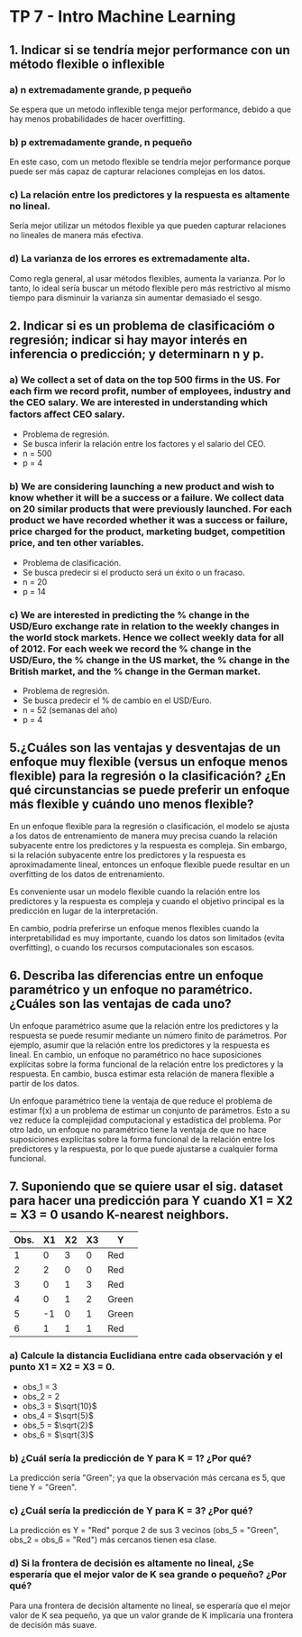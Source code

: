 # TP 7 - Intro Machine Learning

## 1. Indicar si se tendría mejor performance con un método flexible o inflexible

### a) n extremadamente grande, p pequeño
Se espera que un metodo inflexible tenga mejor performance, debido a que hay menos probabilidades de hacer overfitting.

### b) p extremadamente grande, n pequeño
En este caso, com un metodo flexible se tendría mejor performance porque puede ser más capaz de capturar relaciones complejas en los datos.

### c) La relación entre los predictores y la respuesta es altamente no lineal.
Sería mejor utilizar un métodos flexible ya que pueden capturar relaciones no lineales de manera más efectiva.

### d) La varianza de los errores es extremadamente alta.
Como regla general, al usar métodos flexibles, aumenta la varianza. Por lo tanto, lo ideal sería buscar un método flexible pero más restrictivo al mismo tiempo para disminuir la varianza sin aumentar demasiado el sesgo.

## 2. Indicar si es un problema de clasificacióm o regresión; indicar si hay mayor interés en inferencia o predicción; y determinarn n y p.

### a) We collect a set of data on the top 500 firms in the US. For each firm we record profit, number of employees, industry and the CEO salary. We are interested in understanding which factors aﬀect CEO salary.

- Problema de regresión.
- Se busca inferir la relación entre los factores y el salario del CEO.
- n = 500
- p = 4

### b) We are considering launching a new product and wish to know whether it will be a success or a failure. We collect data on 20 similar products that were previously launched. For each product we have recorded whether it was a success or failure, price charged for the product, marketing budget, competition price, and ten other variables.

- Problema de clasificación.
- Se busca predecir si el producto será un éxito o un fracaso.
- n = 20
- p = 14

### c) We are interested in predicting the % change in the USD/Euro exchange rate in relation to the weekly changes in the world stock markets. Hence we collect weekly data for all of 2012. For each week we record the % change in the USD/Euro, the % change in the US market, the % change in the British market, and the % change in the German market.

- Problema de regresión.
- Se busca predecir el % de cambio en el USD/Euro.
- n = 52 (semanas del año)
- p = 4


## 5.¿Cuáles son las ventajas y desventajas de un enfoque muy flexible (versus un enfoque menos flexible) para la regresión o la clasificación? ¿En qué circunstancias se puede preferir un enfoque más flexible y cuándo uno menos flexible?
En un enfoque flexible para la regresión o clasificación, el modelo se ajusta a los datos de entrenamiento de manera muy precisa cuando la relación subyacente entre los predictores y la respuesta es compleja. Sin embargo, si la relación subyacente entre los predictores y la respuesta es aproximadamente lineal, entonces un enfoque flexible puede resultar en un overfitting de los datos de entrenamiento.

Es conveniente usar un modelo flexible cuando la relación entre los predictores y la respuesta es compleja y cuando el objetivo principal es la predicción en lugar de la interpretación.

En cambio, podría preferirse un enfoque menos flexibles cuando la interpretabilidad es muy importante, cuando los datos son limitados (evita overfitting), o cuando los recursos computacionales son escasos.


## 6. Describa las diferencias entre un enfoque paramétrico y un enfoque no paramétrico. ¿Cuáles son las ventajas de cada uno?
Un enfoque paramétrico asume que la relación entre los predictores y la respuesta se puede resumir mediante un número finito de parámetros. Por ejemplo, asumir que la relación entre los predictores y la respuesta es lineal. En cambio, un enfoque no paramétrico no hace suposiciones explícitas sobre la forma funcional de la relación entre los predictores y la respuesta. En cambio, busca estimar esta relación de manera flexible a partir de los datos.

Un enfoque paramétrico tiene la ventaja de que reduce el problema de estimar f(x) a un problema de estimar un conjunto de parámetros. Esto a su vez reduce la complejidad computacional y estadística del problema. Por otro lado, un enfoque no paramétrico tiene la ventaja de que no hace suposiciones explícitas sobre la forma funcional de la relación entre los predictores y la respuesta, por lo que puede ajustarse a cualquier forma funcional.

## 7. Suponiendo que se quiere usar el sig. dataset para hacer una predicción para Y cuando X1 = X2 = X3 = 0 usando K-nearest neighbors. 

| Obs. | X1  | X2  | X3  |  Y   |
|------|----|----|----|-------|
|  1   |  0 |  3 |  0 |  Red  |
|  2   |  2 |  0 |  0 |  Red  |
|  3   |  0 |  1 |  3 |  Red  |
|  4   |  0 |  1 |  2 | Green |
|  5   | -1 |  0 |  1 | Green |
|  6   |  1 |  1 |  1 |  Red  |

### a) Calcule la distancia Euclidiana entre cada observación y el punto X1 = X2 = X3 = 0.
- obs_1 = 3
- obs_2 = 2
- obs_3 = $\sqrt{10}$
- obs_4 = $\sqrt{5}$
- obs_5 = $\sqrt{2}$
- obs_6 = $\sqrt{3}$

### b) ¿Cuál sería la predicción de Y para K = 1? ¿Por qué?
La predicción sería "Green"; ya que la observación más cercana es 5, que tiene Y = "Green".

### c) ¿Cuál sería la predicción de Y para K = 3? ¿Por qué?
La predicción es Y = "Red" porque 2 de sus 3 vecinos (obs_5 = "Green", obs_2 = obs_6 = "Red") más cercanos tienen esa clase.

### d) Si la frontera de decisión es altamente no lineal, ¿Se esperaría que el mejor valor de K sea grande o pequeño? ¿Por qué?
Para una frontera de decisión altamente no lineal, se esperaría que el mejor valor de K sea pequeño, ya que un valor grande de K implicaría una frontera de decisión más suave. 